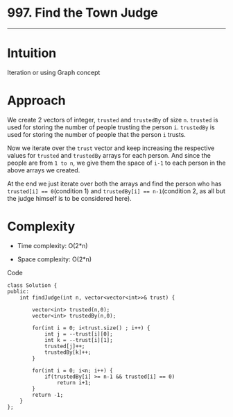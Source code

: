 # 997. Find the Town Judge
---

# Intuition
Iteration or using Graph concept

# Approach
We create 2 vectors of integer, ```trusted``` and ```trustedBy``` of size ```n```.
```trusted``` is used for storing the number of people trusting the person ```i```.
```trustedBy``` is used for storing the number of people that the person ```i``` trusts.

Now we iterate over the ```trust``` vector and keep increasing the respective values for ```trusted``` and ```trustedBy``` arrays for each person.
And since the people are from ```1 to n```, we give them the space of ```i-1``` to each person in the above arrays we created.

At the end we just iterate over both the arrays and find the person who has ```trusted[i] == 0```(condition 1) and ```trustedBy[i] == n-1```(condition 2, as all but the judge himself is to be considered here).

# Complexity
- Time complexity: O(2*n)

- Space complexity: O(2*n)

Code
```
class Solution {
public:
    int findJudge(int n, vector<vector<int>>& trust) {
        
        vector<int> trusted(n,0);
        vector<int> trustedBy(n,0);

        for(int i = 0; i<trust.size() ; i++) {
            int j = --trust[i][0];
            int k = --trust[i][1];
            trusted[j]++;
            trustedBy[k]++;
        }

        for(int i = 0; i<n; i++) {
            if(trustedBy[i] >= n-1 && trusted[i] == 0)
                return i+1;
        }
        return -1;
    }
};
```